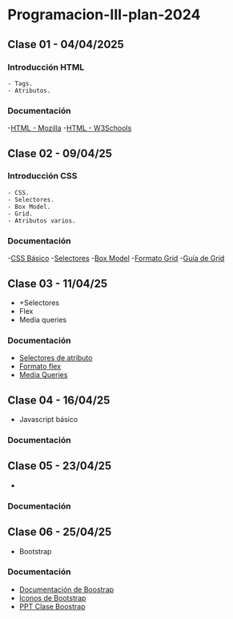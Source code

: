 # Programacion-III-plan-2024

## Clase 01 - 04/04/2025

### Introducción HTML
    - Tags.
    - Atributos.

### Documentación 

-[HTML - Mozilla](https://developer.mozilla.org/es/docs/Web/HTML)
-[HTML - W3Schools](https://www.w3schools.com/html/)

## Clase 02 - 09/04/25

### Introducción CSS
    - CSS.
    - Selectores.
    - Box Model.
    - Grid.
    - Atributos varios.

### Documentación 

-[CSS Básico](https://developer.mozilla.org/es/docs/Learn_web_development/Getting_started/Your_first_website/Styling_the_content)
-[Selectores](https://developer.mozilla.org/es/docs/Learn_web_development/Core/Styling_basics/Basic_selectors)
-[Box Model](https://www.w3schools.com/css/css_boxmodel.asp)
-[Formato Grid](https://developer.mozilla.org/es/docs/Web/CSS/CSS_grid_layout)
-[Guía de Grid](https://developer.mozilla.org/es/docs/Web/CSS/CSS_grid_layout/Basic_concepts_of_grid_layout)

## Clase 03 - 11/04/25

- +Selectores
- Flex
- Media queries

### Documentación 
- [Selectores de atributo](https://developer.mozilla.org/es/docs/Learn_web_development/Core/Styling_basics/Attribute_selectors)
- [Formato flex](https://developer.mozilla.org/es/docs/Learn_web_development/Core/CSS_layout/Flexbox)
- [Media Queries](https://developer.mozilla.org/es/docs/Learn_web_development/Core/CSS_layout/Media_queries)


## Clase 04 - 16/04/25

- Javascript básico

### Documentación

## Clase 05 - 23/04/25

- 

### Documentación

## Clase 06 - 25/04/25

- Bootstrap

### Documentación

- [Documentación de Boostrap](https://getbootstrap.com/docs/5.3/getting-started/introduction/)
- [Iconos de Bootstrap](https://icons.getbootstrap.com/)
- [PPT Clase Boostrap]()
